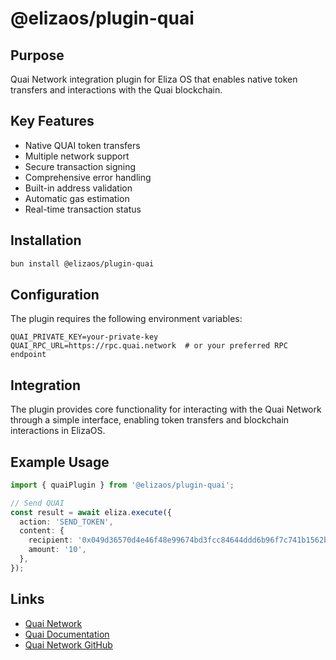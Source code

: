 # @elizaos/plugin-quai

## Purpose
Quai Network integration plugin for Eliza OS that enables native token transfers and interactions with the Quai blockchain.

## Key Features
- Native QUAI token transfers
- Multiple network support
- Secure transaction signing
- Comprehensive error handling
- Built-in address validation
- Automatic gas estimation
- Real-time transaction status

## Installation
```bash
bun install @elizaos/plugin-quai
```

## Configuration
The plugin requires the following environment variables:
```env
QUAI_PRIVATE_KEY=your-private-key
QUAI_RPC_URL=https://rpc.quai.network  # or your preferred RPC endpoint
```

## Integration
The plugin provides core functionality for interacting with the Quai Network through a simple interface, enabling token transfers and blockchain interactions in ElizaOS.

## Example Usage
```typescript
import { quaiPlugin } from '@elizaos/plugin-quai';

// Send QUAI
const result = await eliza.execute({
  action: 'SEND_TOKEN',
  content: {
    recipient: '0x049d36570d4e46f48e99674bd3fcc84644ddd6b96f7c741b1562b82f9e004dc7',
    amount: '10',
  },
});
```

## Links
- [Quai Network](https://qu.ai/)
- [Quai Documentation](https://docs.qu.ai/)
- [Quai Network GitHub](https://github.com/dominant-strategies)

